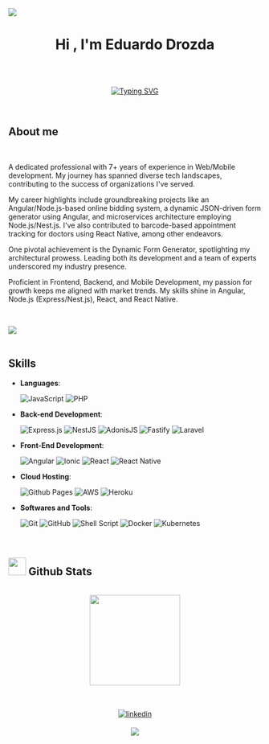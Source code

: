 
<img src="https://user-images.githubusercontent.com/74038190/225813708-98b745f2-7d22-48cf-9150-083f1b00d6c9.gif">

<h1 align="center"><b>Hi , I'm Eduardo Drozda </b></h1>

<br />
<br />

<p align="center">
	<a href="https://git.io/typing-svg"><img src="https://readme-typing-svg.demolab.com?font=Fira+Code&size=35&pause=1000&color=53289C&center=true&vCenter=true&width=500&lines=Software+engineer;Javascript+Specialist" alt="Typing SVG" /></a>
</p>

<br />
	
## About me

<br>

A dedicated professional with 7+ years of experience in Web/Mobile development. My journey has spanned diverse tech landscapes, contributing to the success of organizations I've served.

My career highlights include groundbreaking projects like an Angular/Node.js-based online bidding system, a dynamic JSON-driven form generator using Angular, and microservices architecture employing Node.js/Nest.js. I've also contributed to barcode-based appointment tracking for doctors using React Native, among other endeavors.

One pivotal achievement is the Dynamic Form Generator, spotlighting my architectural prowess. Leading both its development and a team of experts underscored my industry presence.

Proficient in Frontend, Backend, and Mobile Development, my passion for growth keeps me aligned with market trends. My skills shine in Angular, Node.js (Express/Nest.js), React, and React Native.

<br>

<img src="https://user-images.githubusercontent.com/73097560/115834477-dbab4500-a447-11eb-908a-139a6edaec5c.gif"><br><br>

## Skills

<p align="center">

  - **Languages**:
      
      ![JavaScript](https://img.shields.io/badge/javascript-%23323330.svg?style=for-the-badge&logo=javascript&logoColor=%23F7DF1E)
      ![PHP](https://img.shields.io/badge/php-%23777BB4.svg?style=for-the-badge&logo=php&logoColor=white)

  
  - **Back-end Development**:
  
      ![Express.js](https://img.shields.io/badge/express.js-%23404d59.svg?style=for-the-badge&logo=express&logoColor=%2361DAFB)
      ![NestJS](https://img.shields.io/badge/nestjs-%23E0234E.svg?style=for-the-badge&logo=nestjs&logoColor=white)
      ![AdonisJS](https://img.shields.io/badge/adonisjs-%23220052.svg?style=for-the-badge&logo=adonisjs&logoColor=white)
      ![Fastify](https://img.shields.io/badge/fastify-%23000000.svg?style=for-the-badge&logo=fastify&logoColor=white)
      ![Laravel](https://img.shields.io/badge/laravel-%23FF2D20.svg?style=for-the-badge&logo=laravel&logoColor=white)
  

      
  - **Front-End Development**:
  
     ![Angular](https://img.shields.io/badge/angular-%23DD0031.svg?style=for-the-badge&logo=angular&logoColor=white)
     ![Ionic](https://img.shields.io/badge/Ionic-%233880FF.svg?style=for-the-badge&logo=Ionic&logoColor=white)
     ![React](https://img.shields.io/badge/react-%2320232a.svg?style=for-the-badge&logo=react&logoColor=%2361DAFB)
     ![React Native](https://img.shields.io/badge/react_native-%2320232a.svg?style=for-the-badge&logo=react&logoColor=%2361DAFB)
  

  
  - **Cloud Hosting**:
  
      ![Github Pages](https://img.shields.io/badge/GitHub%20Pages-%23327FC7.svg?style=for-the-badge&logo=github&logoColor=white)
      ![AWS](https://img.shields.io/badge/AWS-%23FF9900.svg?style=for-the-badge&logo=amazon-aws&logoColor=white)
      ![Heroku](https://img.shields.io/badge/heroku-%23430098.svg?style=for-the-badge&logo=heroku&logoColor=white)
      

  
  - **Softwares and Tools**:
  
      ![Git](https://img.shields.io/badge/git-%23F05033.svg?style=for-the-badge&logo=git&logoColor=white)
      ![GitHub](https://img.shields.io/badge/github-%23121011.svg?style=for-the-badge&logo=github&logoColor=white)
      ![Shell Script](https://img.shields.io/badge/shell_script-%23121011.svg?style=for-the-badge&logo=gnu-bash&logoColor=white)
      ![Docker](https://img.shields.io/badge/docker-%230db7ed.svg?style=for-the-badge&logo=docker&logoColor=white)
      ![Kubernetes](https://img.shields.io/badge/kubernetes-%23326ce5.svg?style=for-the-badge&logo=kubernetes&logoColor=white)
    
</p>

<br>

## <img src="https://media.giphy.com/media/iY8CRBdQXODJSCERIr/giphy.gif" width="35"><b> Github Stats </b>

<br>

<div align="center">
  <div>
    <img height="180em" src="https://github-readme-stats.vercel.app/api?username=EduardoDrozda&show_icons=true&theme=transparent&title_color=9700cc&text_color=9700cc"/>
  <div>
  
</div>

<br />
<br />

<p>
  <a href="https://www.linkedin.com/in/eduardo-drozda-511694100" target="_blank">
  <img src="https://img.shields.io/badge/linkedin:  eduardodrozda-%2300acee.svg?color=405DE6&style=for-the-badge&logo=linkedin&logoColor=white" alt=linkedin style="margin-bottom: 5px;"/>
</p>

<p>
  <a href="mailto:edudrozda@gmail.com" target="_blank">
  <img src="https://img.shields.io/badge/gmail: eduardodrozda-%23EA4335.svg?style=for-the-badge&logo=gmail&logoColor=white" t=mail style="margin-bottom: 5px;" />
</p>
    
</div>
